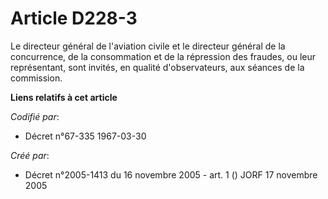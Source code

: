 # Article D228-3

Le directeur général de l'aviation civile et le directeur général de la concurrence, de la consommation et de la répression
des fraudes, ou leur représentant, sont invités, en qualité d'observateurs, aux séances de la commission.

**Liens relatifs à cet article**

_Codifié par_:

  - Décret n°67-335 1967-03-30

_Créé par_:

  - Décret n°2005-1413 du 16 novembre 2005 - art. 1 () JORF 17 novembre 2005

